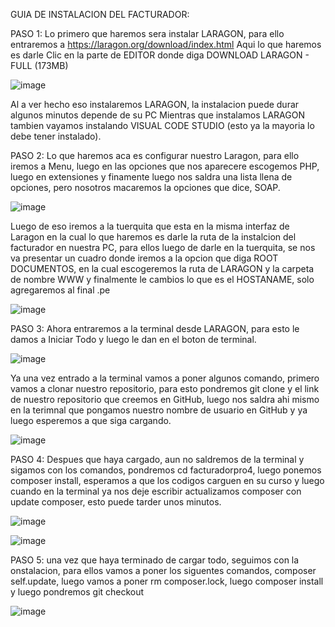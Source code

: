 GUIA DE INSTALACION DEL FACTURADOR:

PASO 1:
Lo primero que haremos sera instalar LARAGON, para ello entraremos a https://laragon.org/download/index.html
Aqui lo que haremos es darle Clic en la parte de EDITOR donde diga DOWNLOAD LARAGON - FULL (173MB)

![image](https://github.com/Luiston26/Guia/assets/141371960/4539c00a-fb56-4ae2-90b3-c4e2f31d707e)

Al a ver hecho eso instalaremos LARAGON, la instalacion puede durar algunos minutos depende de su PC
Mientras que instalamos LARAGON tambien vayamos instalando VISUAL CODE STUDIO (esto ya la mayoria lo debe tener instalado).

PASO 2:
Lo que haremos aca es configurar nuestro Laragon, para ello iremos a Menu, luego en las opciones que nos aparecere escogemos PHP, luego en extensiones y finamente luego nos saldra una lista llena de opciones, pero nosotros macaremos la opciones que dice, SOAP.

![image](https://github.com/Luiston26/Guia/assets/141371960/2979af0c-0082-4cc3-aaf8-7db24690dbe9)

Luego de eso iremos a la tuerquita que esta en la misma interfaz de Laragon en la cual lo que haremos es darle la ruta de la instalcion del facturador en nuestra PC, para ellos luego de darle en la tuerquita, se nos va presentar un cuadro donde iremos a la opcion que diga ROOT DOCUMENTOS, en la cual escogeremos la ruta de LARAGON y la carpeta de nombre WWW y finalmente le cambios lo que es el HOSTANAME, solo agregaremos al final .pe 

![image](https://github.com/Luiston26/Guia/assets/141371960/7279cef4-fb48-4c3e-83a7-7f4a57aacc27)

PASO 3:
Ahora entraremos a la terminal desde LARAGON, para esto le damos a Iniciar Todo y luego le dan en el boton de terminal.

![image](https://github.com/Luiston26/Guia/assets/141371960/bb83003a-aea8-4587-81df-1936540c7c12)

Ya una vez entrado a la terminal vamos a poner algunos comando, primero vamos a clonar nuestro repositorio, para esto pondremos git clone y el link de nuestro repositorio que creemos en GitHub, luego nos saldra ahi mismo en la terimnal que pongamos nuestro nombre de usuario en GitHub y ya luego esperemos a que siga cargando.

![image](https://github.com/Luiston26/Guia/assets/141371960/c372e662-2214-4ddf-b4f8-ced4555fc9f3)


PASO 4:
Despues que haya cargado, aun no saldremos de la terminal y sigamos con los comandos, pondremos cd facturadorpro4, luego ponemos composer install, esperamos a que los codigos carguen en su curso y luego cuando en la terminal ya nos deje escribir actualizamos composer con update composer, esto puede tarder unos minutos.

![image](https://github.com/Luiston26/Guia/assets/141371960/a5e21685-eb4e-4940-a01b-3db8d4d95c9b)

![image](https://github.com/Luiston26/Guia/assets/141371960/db926ec8-1ec8-492a-aa50-110cbbf41a54)

PASO 5:
una vez que haya terminado de cargar todo, seguimos con la onstalacion, para ellos vamos a poner los siguentes comandos, composer self.update, luego vamos a poner rm composer.lock, luego composer install y luego pondremos git checkout

![image](https://github.com/Luiston26/Guia/assets/141371960/87a5d6a4-e070-411c-bb01-da1446175742)



